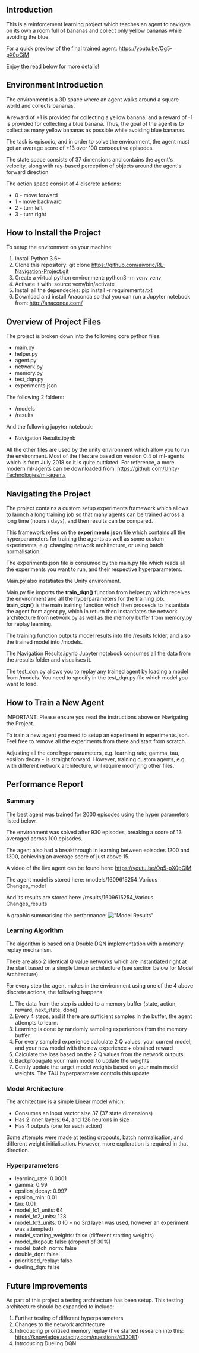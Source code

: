 ## Introduction

This is a reinforcement learning project which teaches an agent to navigate on its own a room full of bananas and collect only yellow bananas while avoiding the blue.

For a quick preview of the final trained agent:
https://youtu.be/Og5-pX0pGjM

Enjoy the read below for more details!

## Environment Introduction

The environment is a 3D space where an agent walks around a square world and collects bananas.

A reward of +1 is provided for collecting a yellow banana, and a reward of -1 is provided for collecting a blue banana. Thus, the goal of the agent is to collect as many yellow bananas as possible while avoiding blue bananas.

The task is episodic, and in order to solve the environment, the agent must get an average score of +13 over 100 consecutive episodes.

The state space consists of 37 dimensions and contains the agent's velocity, along with ray-based perception of objects around the agent's forward direction

The action space consist of 4 discrete actions:
- 0 - move forward
- 1 - move backward
- 2 - turn left
- 3 - turn right 

## How to Install the Project

To setup the environment on your machine:
1. Install Python 3.6+
2. Clone this repository:
        git clone https://github.com/aivoric/RL-Navigation-Project.git
3. Create a virtual python environment:
        python3 -m venv venv
4. Activate it with:
        source venv/bin/activate
5. Install all the dependecies:
        pip install -r requirements.txt
6. Download and install Anaconda so that you can run a Jupyter notebook from:
        http://anaconda.com/

## Overview of Project Files

The project is broken down into the following core python files:
- main.py
- helper.py
- agent.py
- network.py
- memory.py
- test_dqn.py
- experiments.json

The following 2 folders:
- /models
- /results

And the following jupyter notebook:
- Navigation Results.ipynb

All the other files are used by the unity environment which allow you to run the environment. Most of the files are based on version 0.4 of ml-agents which is from July 2018 so it is quite outdated. For reference, a more modern ml-agents can be downloaded from: 
https://github.com/Unity-Technologies/ml-agents 

## Navigating the Project

The project contains a custom setup experiments framework which allows to launch a long training job so that many agents can be trained across a long time (hours / days), and then results can be compared.

This framework relies on the **experiments.json** file which contains all the hyperparameters for training the agents as well as some custom experiments, e.g. changing network architecture, or using batch normalisation.

The experiments.json file is consumed by the main.py file which reads all the experiments you want to run, and their respective hyperparameters.

Main.py also instatiates the Unity environment.

Main.py file imports the **train_dqn()** function from helper.py which receives the environment and all the hyperparameters for the training job. **train_dqn()** is the main training function which then proceeds to instantiate the agent from agent.py, which in return then instantiates the network architecture from network.py as well as the memory buffer from memory.py for replay learning.

The training function outputs model results into the /results folder, and also the trained model into /models.

The Navigation Results.ipynb Jupyter notebook consumes all the data from the /results folder and visualises it.

The test_dqn.py allows you to replay any trained agent by loading a model from /models. You need to specify in the test_dqn.py file which model you want to load.

## How to Train a New Agent

IMPORTANT: Please ensure you read the instructions above on Navigating the Project.

To train a new agent you need to setup an experiment in experiments.json. Feel free to remove all the experiments from there and start from scratch.

Adjusting all the core hyperparameters, e.g. learning rate, gamma, tau, epsilon decay - is straight forward. However, training custom agents, e.g. with different network architecture, will require modifying other files.

## Performance Report

### Summary

The best agent was trained for 2000 episodes using the hyper parameters listed below.

The environment was solved after 930 episodes, breaking a score of 13 averaged across 100 episodes.

The agent also had a breakthrough in learning between episodes 1200 and 1300, achieving an average score of just above 15.

A video of the live agent can be found here:
https://youtu.be/Og5-pX0pGjM

The agent model is stored here:
/models/1609615254_Various Changes_model

And its results are stored here:
/results/1609615254_Various Changes_results

A graphic summarising the performance:
!["Model Results"](https://github.com/aivoric/RL-Navigation-Project/blob/master/model_results.png?raw=true)

### Learning Algorithm

The algorithm is based on a Double DQN implementation with a memory replay mechanism.

There are also 2 identical Q value networks which are instantiated right at the start based on a simple Linear architecture (see section below for Model Architecture).

For every step the agent makes in the environment using one of the 4 above discrete actions, the following happens:
1. The data from the step is added to a memory buffer (state, action, reward, next_state, done)
2. Every 4 steps, and if there are sufficient samples in the buffer, the agent attempts to learn.
3. Learning is done by randomly sampling experiences from the memory buffer.
4. For every sampled experience calculate 2 Q values: your current model, and your new model with the new experience + obtained reward
5. Calculate the loss based on the 2 Q values from the network outputs
6. Backpropagate your main model to update the weights
7. Gently update the target model weights based on your main model weights. The TAU hyperparameter controls this update.


### Model Architecture

The architecture is a simple Linear model which:
- Consumes an input vector size 37 (37 state dimensions)
- Has 2 inner layers: 64, and 128 neurons in size
- Has 4 outputs (one for each action)

Some attempts were made at testing dropouts, batch normalisation, and different weight initialisation. However, more exploration is required in that direction.

### Hyperparameters

- learning_rate: 0.0001
- gamma: 0.99
- epsilon_decay: 0.997
- epsilon_min: 0.01
- tau: 0.01
- model_fc1_units: 64
- model_fc2_units: 128
- model_fc3_units: 0   (0 = no 3rd layer was used, however an experiment was attempted)
- model_starting_weights: false   (different starting weights)
- model_dropout: false     (dropout of 30%)
- model_batch_norm: false
- double_dqn: false
- prioritised_replay: false
- dueling_dqn: false

## Future Improvements

As part of this project a testing architecture has been setup. This testing architecture should be expanded to include:
1. Further testing of different hyperparameters
2. Changes to the network architecture
3. Introducing prioritised memory replay (I've started research into this: https://knowledge.udacity.com/questions/433081)
4. Introducing Dueling DQN